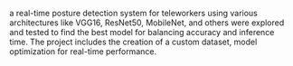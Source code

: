 a real-time posture detection system for teleworkers using various architectures like VGG16, ResNet50, MobileNet, and others were explored and tested to find the best model for balancing accuracy and inference time. The project includes the creation of a custom dataset, model optimization for real-time performance.

